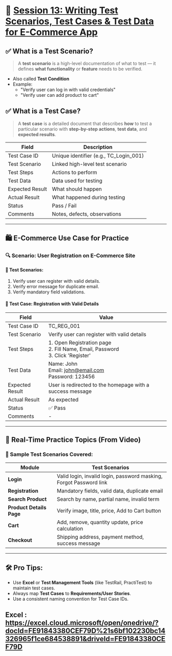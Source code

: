 # 🧪 [Session 13: Writing Test Scenarios, Test Cases & Test Data for E-Commerce App](https://www.youtube.com/watch?v=Z5-c0Wh2ZKM&list=PLsjUcU8CQXGGguAbeip-Q_ZckElVGUwxQ&index=13)

## ✅ What is a Test Scenario?

> A **test scenario** is a high-level documentation of what to test — it defines **what functionality** or **feature** needs to be verified.

- Also called **Test Condition**
- Example:
  - "Verify user can log in with valid credentials"
  - "Verify user can add product to cart"

## ✅ What is a Test Case?

> A **test case** is a detailed document that describes **how** to test a particular scenario with **step-by-step actions**, **test data**, and **expected results**.

| Field             | Description |
|------------------|-------------|
| Test Case ID     | Unique identifier (e.g., TC_Login_001) |
| Test Scenario    | Linked high-level test scenario |
| Test Steps       | Actions to perform |
| Test Data        | Data used for testing |
| Expected Result  | What should happen |
| Actual Result    | What happened during testing |
| Status           | Pass / Fail |
| Comments         | Notes, defects, observations |

---

## 🛍️ E-Commerce Use Case for Practice

### 🔍 Scenario: User Registration on E-Commerce Site

#### 🎯 Test Scenarios:
1. Verify user can register with valid details.
2. Verify error message for duplicate email.
3. Verify mandatory field validations.

#### 🧾 Test Case: Registration with Valid Details

| Field           | Value |
|----------------|-------|
| Test Case ID   | TC_REG_001 |
| Test Scenario  | Verify user can register with valid details |
| Test Steps     | 1. Open Registration page <br> 2. Fill Name, Email, Password <br> 3. Click 'Register' |
| Test Data      | Name: John <br> Email: john@email.com <br> Password: 123456 |
| Expected Result| User is redirected to the homepage with a success message |
| Actual Result  | As expected |
| Status         | ✅ Pass |
| Comments       | - |

---

## 🛒 Real-Time Practice Topics (From Video)

### 🧪 Sample Test Scenarios Covered:

| Module               | Test Scenarios |
|----------------------|----------------|
| **Login**            | Valid login, invalid login, password masking, Forgot Password link |
| **Registration**     | Mandatory fields, valid data, duplicate email |
| **Search Product**   | Search by name, partial name, invalid term |
| **Product Details Page** | Verify image, title, price, Add to Cart button |
| **Cart**             | Add, remove, quantity update, price calculation |
| **Checkout**         | Shipping address, payment method, success message |

---

## 🛠️ Pro Tips:

- Use **Excel** or **Test Management Tools** (like TestRail, PractiTest) to maintain test cases.
- Always map **Test Cases** to **Requirements/User Stories**.
- Use a consistent naming convention for Test Case IDs.

## Excel : https://excel.cloud.microsoft/open/onedrive/?docId=FE91843380CEF79D%21s6bf102230bc14326965f1ce684538891&driveId=FE91843380CEF79D
